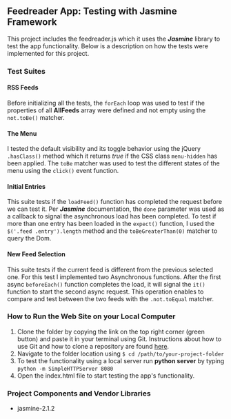 ## Feedreader App: Testing with Jasmine Framework
This project includes the feedreader.js which it uses the **_Jasmine_** library to test the app functionality. Below is a description on how the tests were implemented for this project.

### Test Suites
#### RSS Feeds
Before initializing all the tests, the ```forEach``` loop was used to test if the properties of all **AllFeeds** array were defined and not empty using the ```not.toBe()``` matcher.

#### The Menu
I tested the default visibility and its toggle behavior using the jQuery ```.hasClass()``` method which it returns _true_ if the CSS class ```menu-hidden``` has been applied. The ```toBe``` matcher was used to test the different states of the menu using the ```click()``` event function.

#### Initial Entries
This suite tests if the ```loadFeed()``` function has completed the request before we can test it. Per **_Jasmine_** documentation, the ```done``` parameter was used as a callback to signal the asynchronous load has been completed. To test if more than one entry has been loaded in the ```expect()``` function, I used the ```$('.feed .entry').length``` method and the ```toBeGreaterThan(0)``` matcher to query the Dom.

#### New Feed Selection
This suite tests if the current feed  is different from the previous selected one. For this test I implemented two Asynchronous functions. After the first async ```beforeEach()``` function completes the load, it will signal the ```it()``` function to start the second async request. This operation enables to compare and test between the two feeds with the ```.not.toEqual``` matcher.

### How to Run the Web Site on your Local Computer
1. Clone the folder by copying the link on the top right corner (green button) and paste it in your terminal using Git. Instructions about how to use Git and how to clone a repository are found [here](https://help.github.com/articles/adding-an-existing-project-to-github-using-the-command-line/).
2. Navigate to the folder location using ```$ cd /path/to/your-project-folder```
3. To test the functionality using a local server run **python server** by typing ```python -m SimpleHTTPServer 8080```
4. Open the index.html file to start testing the app's functionality.

### Project Components and Vendor Libraries
* jasmine-2.1.2

